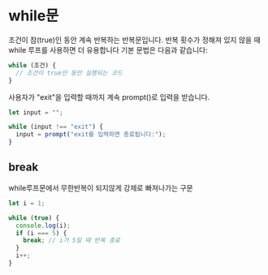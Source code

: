 
# while문
조건이 참(true)인 동안 계속 반복하는 반복문입니다. 
반복 횟수가 정해져 있지 않을 때 while 루프를 사용하면 더 유용합니다
기본 문법은 다음과 같습니다:

```js
while (조건) {
  // 조건이 true인 동안 실행되는 코드
}

```

사용자가 "exit"을 입력할 때까지 계속 prompt()로 입력을 받습니다.

```js
let input = "";

while (input !== "exit") {
  input = prompt("exit를 입력하면 종료됩니다:");
}

```
## break
while루프문에서 무한반복이 되지않게 강제로 빠져나가는 구문
```js
let i = 1;

while (true) {
  console.log(i);
  if (i === 5) {
    break; // i가 5일 때 반복 종료
  }
  i++;
}

```
